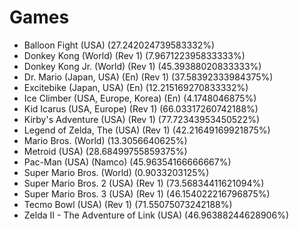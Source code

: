 # Games
- Balloon Fight (USA) (27.242024739583332%)
- Donkey Kong (World) (Rev 1) (7.967122395833333%)
- Donkey Kong Jr. (World) (Rev 1) (45.39388020833333%)
- Dr. Mario (Japan, USA) (En) (Rev 1) (37.58392333984375%)
- Excitebike (Japan, USA) (En) (12.215169270833332%)
- Ice Climber (USA, Europe, Korea) (En) (4.1748046875%)
- Kid Icarus (USA, Europe) (Rev 1) (66.03317260742188%)
- Kirby's Adventure (USA) (Rev 1) (77.72343953450522%)
- Legend of Zelda, The (USA) (Rev 1) (42.21649169921875%)
- Mario Bros. (World) (13.3056640625%)
- Metroid (USA) (28.68499755859375%)
- Pac-Man (USA) (Namco) (45.96354166666667%)
- Super Mario Bros. (World) (0.9033203125%)
- Super Mario Bros. 2 (USA) (Rev 1) (73.56834411621094%)
- Super Mario Bros. 3 (USA) (Rev 1) (46.154022216796875%)
- Tecmo Bowl (USA) (Rev 1) (71.55075073242188%)
- Zelda II - The Adventure of Link (USA) (46.96388244628906%)